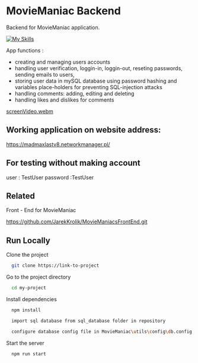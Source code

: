 
# MovieManiac Backend


Backend for MovieManiac application.

[![My Skills](https://skillicons.dev/icons?i=express,js,mysql,nodejs,ts)](https://skillicons.dev)

App functions :
- creating and managing users accounts
- handling user verification, loggin-in, loggin-out, reseting passwords, sending emails to users,
- storing user data in mySQL database using password hashing and  variables place-holders for preventing SQL-injection attacks
- handling comments: adding, editing and deleting
- handling likes and dislikes for comments


[screenVideo.webm](https://user-images.githubusercontent.com/101992103/229598204-328cc460-91dc-4d2b-8da1-977472303d3b.webm)



## Working application on website address:

https://madmaxlastv8.networkmanager.pl/

## For testing without making account
user : TestUser
password :TestUser


## Related

Front - End for MovieManiac

https://github.com/JarekKrolik/MovieManiacsFrontEnd.git

## Run Locally

Clone the project

```bash
  git clone https://link-to-project
```

Go to the project directory

```bash
  cd my-project
```

Install dependencies

```bash
  npm install
```
```bash
  import sql database from sql_database folder in repository
```
```bash
  configure database config file in MovieManiac\utils\config\db.config.ts to link backend and database
```

Start the server

```bash
  npm run start
```
